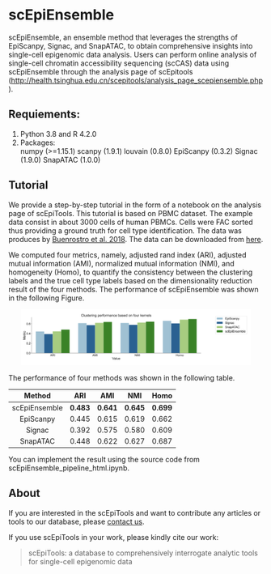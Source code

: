 # scEpiEnsemble
scEpiEnsemble, an ensemble method that leverages the strengths of EpiScanpy, Signac, and SnapATAC, to obtain comprehensive insights into single-cell epigenomic data analysis. Users can perform online analysis of single-cell chromatin accessibility sequencing (scCAS) data using scEpiEnsemble through the analysis page of scEpitools (http://health.tsinghua.edu.cn/scepitools/analysis_page_scepiensemble.php).



    
## Requiements:  
1. Python 3.8 and R 4.2.0
2. Packages:  
    numpy (>=1.15.1)
    scanpy (1.9.1)
    louvain (0.8.0)
    EpiScanpy (0.3.2)
    Signac (1.9.0)
    SnapATAC (1.0.0)




## Tutorial   
We provide a step-by-step tutorial in the form of a notebook on the analysis page of scEpiTools. This tutorial is based on PBMC dataset. The example data consist in about 3000 cells of human PBMCs. Cells were FAC sorted thus providing a ground truth for cell type identification. The data was produces by [Buenrostro et al. 2018](http://health.tsinghua.edu.cn/scepitools/analysis_page_scepiensemble.php).
The data can be downloaded from [here](https://www.dropbox.com/s/cwlaaxl70t27tb2/data_tutorial_buenrostro.tar.gz?dl=0).


We computed four metrics, namely, adjusted rand index (ARI), adjusted mutual information (AMI), normalized mutual information (NMI), and homogeneity (Homo), to quantify the consistency between the clustering labels and the true cell type labels based on the dimensionality reduction result of the four methods. The performance of scEpiEnsemble was shown in the following Figure.
<div align=center>
<img src = "inst/performance.png" width = 90% height = 60%>
</div>   

The performance of four methods was shown in the following table.
<div align=center>   
    
|  Method   | ARI  | AMI | NMI | Homo |
|  :----:  | :----: | :----: | :----: | :----: |
| scEpiEnsemble  | **0.483** | **0.641** | **0.645** | **0.699** |
|  EpiScanpy | 0.445 | 0.615 | 0.619 | 0.662 |
|  Signac | 0.392 | 0.575 | 0.580 | 0.609 |
|  SnapATAC | 0.448 | 0.622 | 0.627 | 0.687 |
</div>  

You can implement the result using the source code from scEpiEnsemble_pipeline_html.ipynb.

## About 


If you are interested in the scEpiTools and want to contribute any articles or tools to our database, please [contact us](http://health.tsinghua.edu.cn/scepitools/about.php).

If you use scEpiTools in your work, please kindly cite our work: 

> scEpiTools: a database to comprehensively interrogate analytic tools for single-cell epigenomic data
